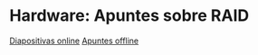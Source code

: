 # Hardware: Apuntes sobre RAID

[Diapositivas online](https://javnitram.github.io/HW-raid-public/raid_slides.html)
[Apuntes offline](https://javnitram.github.io/HW-raid-public/raid.pdf)